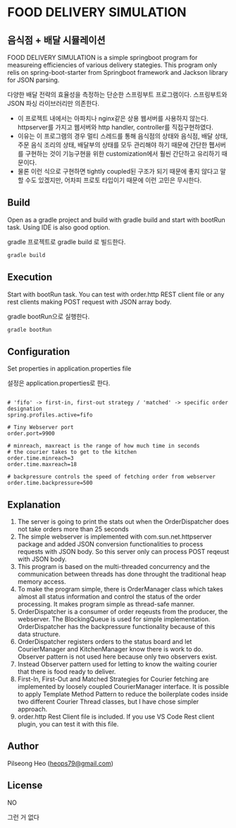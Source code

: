 # FOOD DELIVERY SIMULATION
## 음식점 + 배달 시뮬레이션

FOOD DELIVERY SIMULATION is a simple springboot program for measureing efficiencies of various delivery stategies. This program only relis on spring-boot-starter from Springboot framework and Jackson library for JSON parsing.

다양한 배달 전략의 효율성을 측정하는 단순한 스프링부트 프로그램이다. 스프링부트와 JSON 파싱 라이브러리만 의존한다. 
* 이 프로젝트 내에서는 아파치나 nginx같은 상용 웹서버를 사용하지 않는다. httpserver를 가지고 웹서버와 http handler, controller를 직접구현하였다.
* 이유는 이 프로그램의 경우 멀티 스레드를 통해 음식점의 상태와 음식점, 배달 상태, 주문 음식 조리의 상태, 배달부의 상태를 모두 관리해야 하기 때문에 간단한 휍서버를 구현하는 것이 기능구현을 위한 customization에서 훨씬 간단하고 유리하기 때문이다.
* 물론 이런 식으로 구현하면 tightly coupled된 구조가 되기 때문에 좋지 않다고 말할 수도 있겠지만, 어차피 프로토 타입이기 때문에 이런 고민은 무시한다.


## Build

Open as a gradle project and build with gradle build and start with bootRun task. Using IDE is also good option.

gradle 프로젝트로 gradle build 로 빌드한다.


```bash
gradle build
```

## Execution
Start with bootRun task. You can test with order.http REST client file or any rest clients making POST request with JSON array body.  

gradle bootRun으로 실행한다.

```bash
gradle bootRun
```

## Configuration
Set properties in application.properties file

설정은 application.properties로 한다.


```properties

# 'fifo' -> first-in, first-out strategy / 'matched' -> specific order designation
spring.profiles.active=fifo

# Tiny Webserver port
order.port=9900

# minreach, maxreact is the range of how much time in seconds 
# the courier takes to get to the kitchen
order.time.minreach=3
order.time.maxreach=18

# backpressure controls the speed of fetching order from webserver
order.time.backpressure=500

```

## Explanation
1. The server is going to print the stats out when the OrderDispatcher does not take orders more than 25 seconds
2. The simple webserver is implemented with com.sun.net.httpserver package and added JSON conversion functionalities to process requests with JSON body. So this server only can process POST reqeust with JSON body.
3. This program is based on the multi-threaded concurrency and the communication between threads has done throught the traditional heap memory access.
4. To make the program simple, there is OrderManager class which takes almost all status information and control the status of the order processing. It makes program simple as thread-safe manner.
5. OrderDispatcher is a consumer of order reqeusts from the producer, the webserver. The BlockingQueue is used for simple implementation. OrderDispatcher has the backpressure functionality because of this data structure.
6. OrderDispatcher registers orders to the status board and let CourierManager and KitchenManager know there is work to do. Observer pattern is not used here because only two observers exist. 
7. Instead Observer pattern used for letting to know the waiting courier that there is food ready to deliver.
8. First-In, First-Out and Matched Strategies for Courier fetching are implemented by loosely coupled CourierManager interface. It is possible to apply Template Method Pattern to reduce the boilerplate codes inside two different Courier Thread classes, but I have chose simpler approach.
9. order.http Rest Client file is included. If you use VS Code Rest client plugin, you can test it with this file.


## Author
Pilseong Heo (heops79@gmail.com)  

## License
NO

그런 거 없다